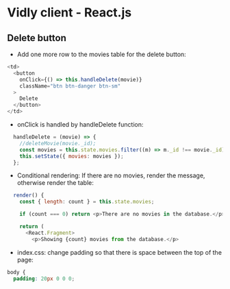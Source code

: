 # Vidly client - React.js

## Delete button

- Add one more row to the movies table for the delete button:
```javascript
<td>
  <button
    onClick={() => this.handleDelete(movie)}
    className="btn btn-danger btn-sm"
  >
    Delete
  </button>
</td>
```

- onClick is handled by handleDelete function:
```javascript
  handleDelete = (movie) => {
    //deleteMovie(movie._id);
    const movies = this.state.movies.filter((m) => m._id !== movie._id);
    this.setState({ movies: movies });
  };

```
- Conditional rendering: If there are no movies, render the message, otherwise render the table:
```javascript
  render() {
    const { length: count } = this.state.movies;

    if (count === 0) return <p>There are no movies in the database.</p>;

    return (
      <React.Fragment>
        <p>Showing {count} movies from the database.</p>
```

- index.css:  change padding so that there is space between the top of the page:
```css
body {
  padding: 20px 0 0 0;
```

